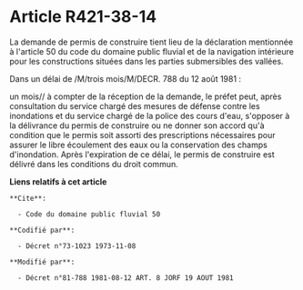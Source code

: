 # Article R421-38-14

La demande de permis de construire tient lieu de la déclaration mentionnée à l'article 50 du code du domaine public fluvial
et de la navigation intérieure pour les constructions situées dans les parties submersibles des vallées.

Dans un délai de /M/trois mois/M/DECR. 788 du 12 août 1981 :

un mois// à compter de la réception de la demande, le préfet peut, après consultation du service chargé des mesures de
défense contre les inondations et du service chargé de la police des cours d'eau, s'opposer à la délivrance du permis de
construire ou ne donner son accord qu'à condition que le permis soit assorti des prescriptions nécessaires pour assurer le
libre écoulement des eaux ou la conservation des champs d'inondation. Après l'expiration de ce délai, le permis de construire
est délivré dans les conditions du droit commun.

**Liens relatifs à cet article**

	**Cite**:

	  - Code du domaine public fluvial 50

	**Codifié par**:

	  - Décret n°73-1023 1973-11-08

	**Modifié par**:

	  - Décret n°81-788 1981-08-12 ART. 8 JORF 19 AOUT 1981
